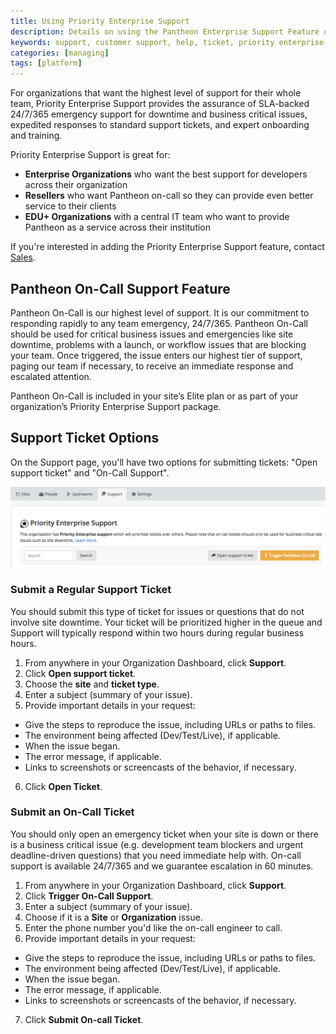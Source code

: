 ```yaml
---
title: Using Priority Enterprise Support
description: Details on using the Pantheon Enterprise Support Feature on your Drupal and WordPress sites.
keywords: support, customer support, help, ticket, priority enterprise support
categories: [managing]
tags: [platform]
---
```


For organizations that want the highest level of support for their whole team, Priority Enterprise Support provides the assurance of SLA-backed 24/7/365 emergency support for downtime and business critical issues, expedited responses to standard support tickets, and expert onboarding and training.

Priority Enterprise Support is great for:

- **Enterprise Organizations** who want the best support for developers across their organization
- **Resellers** who want Pantheon on-call so they can provide even better service to their clients
- **EDU+ Organizations** with a central IT team who want to provide Pantheon as a service across their institution

If you're interested in adding the Priority Enterprise Support feature, contact [Sales](https://pantheon.io/contact-us).

## Pantheon On-Call Support Feature
Pantheon On-Call is our highest level of support. It is our commitment to responding rapidly to any team emergency, 24/7/365. Pantheon On-Call should be used for critical business issues and emergencies like site downtime, problems with a launch, or workflow issues that are blocking your team. Once triggered, the issue enters our highest tier of support, paging our team if necessary, to receive an immediate response and escalated attention.

Pantheon On-Call is included in your site’s Elite plan or as part of your organization’s Priority Enterprise Support package.

## Support Ticket Options
On the Support page, you'll have two options for submitting tickets: "Open support ticket" and "On-Call Support".

![Priority Enterprise Support Options](/source/docs/assets/images/pes-options.png)

### Submit a Regular Support Ticket
You should submit this type of ticket for issues or questions that do not involve site downtime. Your ticket will be prioritized higher in the queue and Support will typically respond within two hours during regular business hours.

1. From anywhere in your Organization Dashboard, click **Support**.
2. Click **Open support ticket**.
3. Choose the **site** and **ticket type**.
4. Enter a subject (summary of your issue).
5. Provide important details in your request:
 - Give the steps to reproduce the issue, including URLs or paths to files.
 - The environment being affected (Dev/Test/Live), if applicable.
 - When the issue began.
 - The error message, if applicable.
 - Links to screenshots or screencasts of the behavior, if necessary.
6. Click **Open Ticket**.

### Submit an On-Call Ticket
You should only open an emergency ticket when your site is down or there is a business critical issue (e.g. development team blockers and urgent deadline-driven questions) that you need immediate help with. On-call support is available 24/7/365 and we guarantee escalation in 60 minutes.

1. From anywhere in your Organization Dashboard, click **Support**.
2. Click **Trigger On-Call Support**.
3. Enter a subject (summary of your issue).
4. Choose if it is a **Site** or **Organization** issue.
5. Enter the phone number you'd like the on-call engineer to call.
6. Provide important details in your request:
 - Give the steps to reproduce the issue, including URLs or paths to files.
 - The environment being affected (Dev/Test/Live), if applicable.
 - When the issue began.
 - The error message, if applicable.
 - Links to screenshots or screencasts of the behavior, if necessary.
7. Click **Submit On-call Ticket**.
